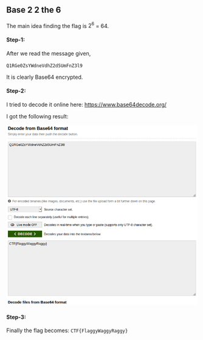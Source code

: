 ## Base 2 2 the 6
The main idea finding the flag is $2^6$ = 64.

#### Step-1:
After we read the message given,

`Q1RGe0ZsYWdneVdhZ2d5UmFnZ3l9`

It is clearly Base64 encrypted.

#### Step-2:
I tried to decode it online here: https://www.base64decode.org/

I got the following result:

<img src="Decode.png">

#### Step-3:
Finally the flag becomes:
`CTF{FlaggyWaggyRaggy}`